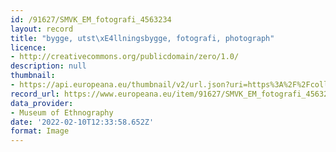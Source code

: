 ```yaml
---
id: /91627/SMVK_EM_fotografi_4563234
layout: record
title: "bygge, utst\xE4llningsbygge, fotografi, photograph"
licence:
- http://creativecommons.org/publicdomain/zero/1.0/
description: null
thumbnail:
- https://api.europeana.eu/thumbnail/v2/url.json?uri=https%3A%2F%2Fcollections.smvk.se%2Fcarlotta-em%2Fweb%2Fimage%2Fzoom%2F4563238%2F1121.0268.jpg&type=IMAGE
record_url: https://www.europeana.eu/item/91627/SMVK_EM_fotografi_4563234?utm_source=api&utm_medium=api&utm_campaign=rvKVUnBrg
data_provider:
- Museum of Ethnography
date: '2022-02-10T12:33:58.652Z'
format: Image
---
```


